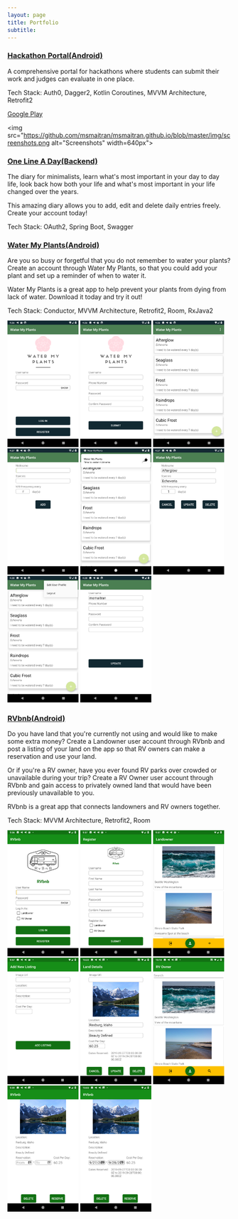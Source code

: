 ```yaml
---
layout: page
title: Portfolio
subtitle: 
---
```


### [Hackathon Portal(Android)](https://github.com/Lambda-School-Labs/hackathon-portal-android)

A comprehensive portal for hackathons where students can submit their work and judges can evaluate in one place.

Tech Stack: Auth0, Dagger2, Kotlin Coroutines, MVVM Architecture, Retrofit2

[Google Play](https://play.google.com/store/apps/details?id=com.lambdaschool.hackathon_portal)

<img src="https://github.com/msmaitran/msmaitran.github.io/blob/master/img/screenshots.png alt="Screenshots" width=640px">

### [One Line A Day(Backend)](https://github.com/One-Line-A-Day-11-19/Back-end)

The diary for minimalists, learn what's most important in your day to day life, look back how both your life and what's most important in your life changed over the years.

This amazing diary allows you to add, edit and delete daily entries freely. Create your account today!

Tech Stack: OAuth2, Spring Boot, Swagger

### [Water My Plants(Android)](https://github.com/Water-MyPlants/ANDROID)

Are you so busy or forgetful that you do not remember to water your plants? Create an account through Water My Plants, so that you could add your plant and set up a reminder of when to water it.

Water My Plants is a great app to help prevent your plants from dying from lack of water. Download it today and try it out!

Tech Stack: Conductor, MVVM Architecture, Retrofit2, Room, RxJava2

<img src="/img/water_my_plants/login.png" alt="Login" width="160px"> <img src="/img/water_my_plants/register.png" alt="Registration" width="160px"> <img src="/img/water_my_plants/plantlist.png" alt="Homepage" width="160px"> <img src="/img/water_my_plants/addplant.png" alt="Add Plant" width="160px"> <img src="/img/water_my_plants/notification.png" alt="Notification" width="160px"> <img src="/img/water_my_plants/updateplant.png" alt="Update Plant Details" width="160px"> <img src="/img/water_my_plants/optionsmenu.png" alt="Options Menu" width="160px"> <img src="/img/water_my_plants/updateprofile.png" alt="Update Profile" width="160px"> 

### [RVbnb(Android)](https://github.com/RVbnb/rvbnb_android)

Do you have land that you're currently not using and would like to make some extra money? Create a Landowner user account through RVbnb and post a listing of your land on the app so that RV owners can make a reservation and use your land.

Or if you're a RV owner, have you ever found RV parks over crowded or unavailable during your trip? Create a RV Owner user account through RVbnb and gain access to privately owned land that would have been previously unavailable to you.

RVbnb is a great app that connects landowners and RV owners together.

Tech Stack: MVVM Architecture, Retrofit2, Room

<img src="/img/rvbnb/login.png" alt="Login" width="160px"> <img src="/img/rvbnb/registration.png" alt="Registration" width="160px"> <img src="/img/rvbnb/landowner_list.png" alt="Landowner Homepage" width="160px"> <img src="/img/rvbnb/landowner_add_listing.png" alt="Add New Listing" width="160px"> <img src="/img/rvbnb/landowner_details.png" alt="Land Details" width="160px"> <img src="/img/rvbnb/rvowner_list.png" alt="RV Owner Homepage" width="160px"> <img src="/img/rvbnb/rvowner_reservation.png" alt="Reservation" width="160px"> <img src="/img/rvbnb/rvowner_reservation_details.png" alt="Reservation Details" width="160px"> 
